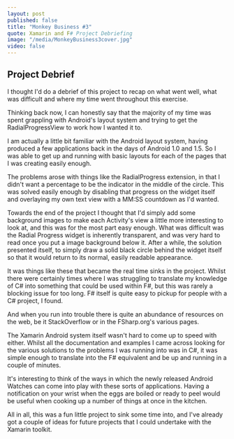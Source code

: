```yaml
---
layout: post
published: false
title: "Monkey Business #3"
quote: Xamarin and F# Project Debriefing
image: "/media/MonkeyBusiness3cover.jpg"
video: false
---
```

## Project Debrief

I thought I'd do a debrief of this project to recap on what went well, what was difficult and where my time went throughout this exercise.

Thinking back now, I can honestly say that the majority of my time was spent grappling with Android's layout system and trying to get the RadialProgressView to work how I wanted it to.

I am actually a little bit familiar with the Android layout system, having produced a few applications back in the days of Android 1.0 and 1.5.  So I was able to get up and running with basic layouts for each of the pages that I was creating easily enough.

The problems arose with things like the RadialProgress extension, in that I didn't want a percentage to be the indicator in the middle of the circle.  This was solved easily enough by disabling that progress on the widget itself and overlaying my own text view with a MM:SS countdown as I'd wanted.

Towards the end of the project I thought that I'd simply add some background images to make each Activity's view a little more interesting to look at, and this was for the most part easy enough.  What was difficult was the Radial Progress widget is inherently transparent, and was very hard to read once you put a image background below it.  After a while, the solution presented itself, to simply draw a solid black circle behind the widget itself so that it would return to its normal, easily readable appearance.

It was things like these that became the real time sinks in the project.  Whilst there were certainly times where I was struggling to translate my knowledge of C# into something that could be used within F#, but this was rarely a blocking issue for too long.  F# itself is quite easy to pickup for people with a C# project, I found.

And when you run into trouble there is quite an abundance of resources on the web, be it StackOverflow or in the FSharp.org's various pages.

The Xamarin Android system itself wasn't hard to come up to speed with either.  Whilst all the documentation and examples I came across looking for the various solutions to the problems I was running into was in C#, it was simple enough to translate into the F# equivalent and be up and running in a couple of minutes.

It's interesting to think of the ways in which the newly released Android Watches can come into play with these sorts of applications.  Having a notification on your wrist when the eggs are boiled or ready to peel would be useful when cooking up a number of things at once in the kitchen.

All in all, this was a fun little project to sink some time into, and I've already got a couple of ideas for future projects that I could undertake with the Xamarin toolkit.
